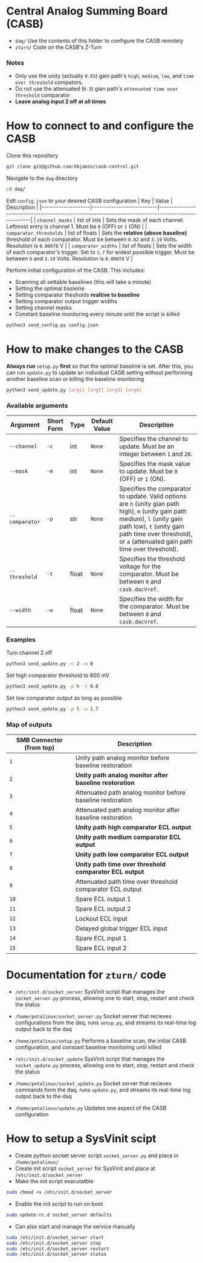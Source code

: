 # Central Analog Summing Board (CASB)
- `daq/` Use the contents of this folder to configure the CASB remotely 
- `zturn/` Code on the CASB's Z-Turn 

### Notes
- Only use the unity (actually `0.65`) gain path's `high`, `medium`, `low`, and `time over threshold` compators.
- Do not use the attenuated (`0.3`) gian path's `attenuated time over threshold` comparator
- **Leave analog input 2 off at all times** 

# How to connect to and configure the CASB 
Clone this repository
```bash
git clone git@github.com:hbjamin/casb-control.git
```

Navigate to the `daq` directory
```bash
cd daq/
```

Edit `config.json` to your desired CASB configuration
| Key | Value | Description |
|--------------------|---------------------------|-------------------------------------------------------------------------------------------------------|
| `channel_masks`         | list of ints   | Sets the mask of each channel. Leftmost entry is channel 1. Must be `0` (OFF) or `1` (ON) |
| `comparator_thresholds` | list of floats | Sets the **relative (above baseline)** threshold of each comparator. Must be between `0.02` and `3.19` Volts. Resolution is `0.00078` V | 
| `comparator_widths`     | list of floats | Sets the width of each comparator's trigger. Set to `1.7` for widest possible trigger. Must be between `0` and `3.19` Volts. Resolution is `0.00078` V | 

Perform initial configuration of the CASB. This includes:
- Scanning all settable baselines (this will take a minute)
- Setting the optimal basleine
- Setting comparator thesholds **realtive to baseline**
- Setting comparator output trigger widths
- Setting channel masks
- Constant baseline monitoring every minute until the script is killed 
```bash
python3 send_config.py config.json
```

# How to make changes to the CASB
**Always run** `setup.py` **first** so that the optimal baseline is set. After this, you can run `update.py` to update an individual CASB setting without performing another baseline scan or killing the baseline monitoring
```bash
python3 send_update.py [arg1] [arg2] [arg3] [arg4]
```

### Available arguments

| Argument          | Short Form | Type   | Default Value | Description                                                                                           |
|--------------------|------------|--------|---------------|-------------------------------------------------------------------------------------------------------|
| `--channel`        | `-c`       | int    | `None`        | Specifies the channel to update. Must be an integer between `1` and `20`.                            |
| `--mask`           | `-m`       | int    | `None`        | Specifies the mask value to update. Must be `0` (OFF) or `1` (ON).                                   |
| `--comparator`     | `-p`       | str    | `None`        | Specifies the comparator to update. Valid options are `h` (unity gian path high), `m` (unity gain path medium), `l` (unity gain path low), `t` (unity gain path time over threshold), or `a` (attenuated gain path time over threshold).                   |
| `--threshold`      | `-t`       | float  | `None`        | Specifies the threshold voltage for the comparator. Must be between `0` and `casb.dacVref`.          |
| `--width`          | `-w`       | float  | `None`        | Specifies the width for the comparator. Must be between `0` and `casb.dacVref`.                      |

### Examples
Turn channel 2 off
```bash
python3 send_update.py -c 2 -m 0
```

Set high comparator threshold to 800 mV
```bash
python3 send_update.py -p h -t 0.8
```

Set low comparator output as long as possible
```bash
python3 send_update.py -p l -w 1.7
```

### Map of outputs 
| SMB Connector (from top) | Description |
|---------------------------|-------------------------------------------------------------------------------------------------------|
| `1` | Unity path analog monitor before baseline restoration |
| `2` | **Unity path analog monitor after baseline restoration**  |
| `3` | Attenuated path analog monitor before baseline restoration |
| `4` | Attenuated path analog monitor after baseline restoration |
| `5` | **Unity path high comparator ECL output** |
| `6` | **Unity path medium comparator ECL output** |
| `7` | **Unity path low comparator ECL output** |
| `8` | **Unity path time over threshold comparator ECL output** |
| `9` | Attenuated path time over threshold comparator ECL output |
| `10`|  Spare ECL output 1 |
| `11`|  Spare ECL output 2 |
| `12`|  Lockout ECL input |
| `13`|  Delayed global trigger ECL input |
| `14`|  Spare ECL input 1 |
| `15`|  Spare ECL input 2 |

# Documentation for `zturn/` code  

- `/etc/init.d/socket_server` SysVinit script that manages the `socket_server.py` process, allowing one to start, stop, restart and check the status 
- `/home/petalinux/socket_server.py` Socket server that recieves configurations from the daq, runs `setup.py`, and streams its real-time log output back to the daq
- `/home/petalinux/setup.py` Performs a baseline scan, the initial CASB configuration, and constant baseline monitoring until killed

- `/etc/init.d/socket_update` SysVinit script that manages the `socket_update.py` process, allowing one to start, stop, restart and check the status 
- `/home/petalinux/socket_update.py` Socket server that recieves commands form the daq, runs `update.py`, and streams its real-time log output back to the daq
- `/home/petalinux/update.py` Updates one aspect of the CASB configuration 


# How to setup a SysVinit scipt

- Create python socket server script `socket_server.py` and place in `/home/petalinux/`
- Create init script `socket_server` for SysVinit and place at `/etc/init.d/socket_server`
- Make the init script exacutatble
```bash
sudo chmod +x /etc/init.d/socket_server
```
- Enable the init script to run on boot
```bash
sudo update-rc.d socket_server defaults
```
- Can also start and manage the service manually
```bash
sudo /etc/init.d/socket_server start
sudo /etc/init.d/socket_server stop
sudo /etc/init.d/socket_server restart
sudo /etc/init.d/socket_server status
```
